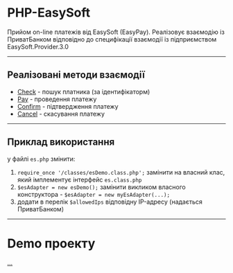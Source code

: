 # PHP-EasySoft
Прийом on-line платежів від EasySoft (EasyPay). 
Реалізовує взаємодію із ПриватБанком відповідно до специфікації взаємодії із підприємством EasySoft.Provider.3.0

***

## Реалізовані методи взаємодії
+ [Check](https://github.com/vPolyovyj/PHP-EasySoft/blob/master/actions/check.php) - пошук платника (за ідентифікаторм)
+ [Pay](https://github.com/vPolyovyj/PHP-EasySoft/blob/master/actions/pay.php) - проведення платежу
+ [Confirm](https://github.com/vPolyovyj/PHP-EasySoft/blob/master/actions/confirm.php) - підтвердження платежу
+ [Cancel](https://github.com/vPolyovyj/PHP-EasySoft/blob/master/actions/cancel.php) - скасування платежу

***

## Приклад використання
у файлі `es.php` змінити:

1. `require_once '/classes/esDemo.class.php';` замінити на власний клас, який імплементує інтерфейс `es.class.php`
2. `$esAdapter = new esDemo();` замінити викликом власного конструктора - `$esAdapter = new myEsAdapter(...);`
3. додати в перелік `$allowedIps` відповідну IP-адресу (надається ПриватБанком)

***

# Demo проекту

[...]()
